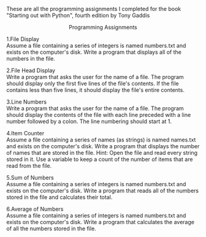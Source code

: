 These are all the programming assignments I completed for the book "Starting out with Python", fourth edition by Tony Gaddis<br />

<p align="center">Programming Assignments</p>

<span>1.</span>File Display<br />
Assume a file containing a series of integers is named numbers.txt and exists on the computer's disk.
Write a program that displays all of the numbers in the file.

<span>2.</span>File Head Display<br />
Write a program that asks the user for the name of a file. The program should display only the
first five lines of the file's contents. If the file contains less than five lines, it should 
display the file's entire contents.

<span>3.</span>Line Numbers<br />
Write a program that asks the user for the name of a file. The program should display the contents
of the file with each line preceded with a line number followed by a colon. The line numbering
should start at 1.

<span>4.</span>Item Counter<br />
Assume a file containing a series of names (as strings) is named names.txt and exists on the
computer's disk. Write a program that displays the number of names that are stored in the file.
Hint: Open the file and read every string stored in it. Use a variable to keep a count of the 
number of items that are read from the file.

<span>5.</span>Sum of Numbers<br />
Assume a file containing a series of integers is named numbers.txt and exists on the computer's
disk. Write a program that reads all of the numbers stored in the file and calculates their total.

<span>6.</span>Average of Numbers<br />
Assume a file containing a series of integers is named numbers.txt and exists on the computer's disk.
Write a program that calculates the average of all the numbers stored in the file.


